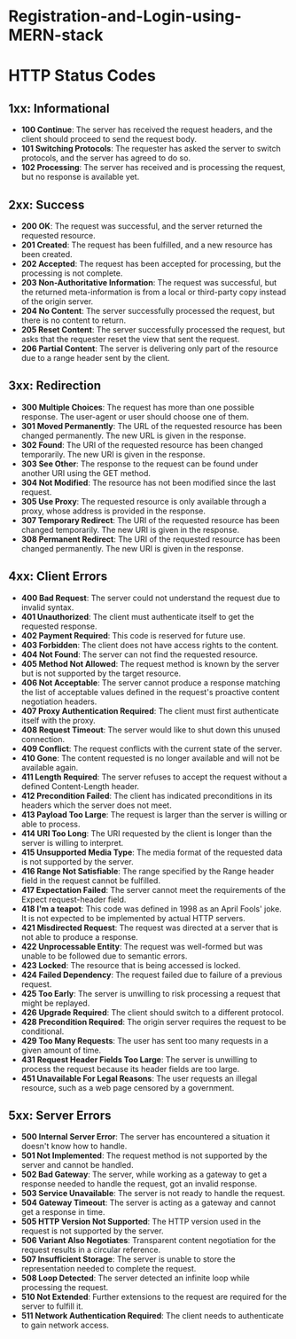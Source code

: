 # Registration-and-Login-using-MERN-stack

# HTTP Status Codes

## 1xx: Informational

- **100 Continue**: The server has received the request headers, and the client should proceed to send the request body.
- **101 Switching Protocols**: The requester has asked the server to switch protocols, and the server has agreed to do so.
- **102 Processing**: The server has received and is processing the request, but no response is available yet.

## 2xx: Success

- **200 OK**: The request was successful, and the server returned the requested resource.
- **201 Created**: The request has been fulfilled, and a new resource has been created.
- **202 Accepted**: The request has been accepted for processing, but the processing is not complete.
- **203 Non-Authoritative Information**: The request was successful, but the returned meta-information is from a local or third-party copy instead of the origin server.
- **204 No Content**: The server successfully processed the request, but there is no content to return.
- **205 Reset Content**: The server successfully processed the request, but asks that the requester reset the view that sent the request.
- **206 Partial Content**: The server is delivering only part of the resource due to a range header sent by the client.

## 3xx: Redirection

- **300 Multiple Choices**: The request has more than one possible response. The user-agent or user should choose one of them.
- **301 Moved Permanently**: The URL of the requested resource has been changed permanently. The new URL is given in the response.
- **302 Found**: The URI of the requested resource has been changed temporarily. The new URI is given in the response.
- **303 See Other**: The response to the request can be found under another URI using the GET method.
- **304 Not Modified**: The resource has not been modified since the last request.
- **305 Use Proxy**: The requested resource is only available through a proxy, whose address is provided in the response.
- **307 Temporary Redirect**: The URI of the requested resource has been changed temporarily. The new URI is given in the response.
- **308 Permanent Redirect**: The URI of the requested resource has been changed permanently. The new URI is given in the response.

## 4xx: Client Errors

- **400 Bad Request**: The server could not understand the request due to invalid syntax.
- **401 Unauthorized**: The client must authenticate itself to get the requested response.
- **402 Payment Required**: This code is reserved for future use.
- **403 Forbidden**: The client does not have access rights to the content.
- **404 Not Found**: The server can not find the requested resource.
- **405 Method Not Allowed**: The request method is known by the server but is not supported by the target resource.
- **406 Not Acceptable**: The server cannot produce a response matching the list of acceptable values defined in the request's proactive content negotiation headers.
- **407 Proxy Authentication Required**: The client must first authenticate itself with the proxy.
- **408 Request Timeout**: The server would like to shut down this unused connection.
- **409 Conflict**: The request conflicts with the current state of the server.
- **410 Gone**: The content requested is no longer available and will not be available again.
- **411 Length Required**: The server refuses to accept the request without a defined Content-Length header.
- **412 Precondition Failed**: The client has indicated preconditions in its headers which the server does not meet.
- **413 Payload Too Large**: The request is larger than the server is willing or able to process.
- **414 URI Too Long**: The URI requested by the client is longer than the server is willing to interpret.
- **415 Unsupported Media Type**: The media format of the requested data is not supported by the server.
- **416 Range Not Satisfiable**: The range specified by the Range header field in the request cannot be fulfilled.
- **417 Expectation Failed**: The server cannot meet the requirements of the Expect request-header field.
- **418 I'm a teapot**: This code was defined in 1998 as an April Fools' joke. It is not expected to be implemented by actual HTTP servers.
- **421 Misdirected Request**: The request was directed at a server that is not able to produce a response.
- **422 Unprocessable Entity**: The request was well-formed but was unable to be followed due to semantic errors.
- **423 Locked**: The resource that is being accessed is locked.
- **424 Failed Dependency**: The request failed due to failure of a previous request.
- **425 Too Early**: The server is unwilling to risk processing a request that might be replayed.
- **426 Upgrade Required**: The client should switch to a different protocol.
- **428 Precondition Required**: The origin server requires the request to be conditional.
- **429 Too Many Requests**: The user has sent too many requests in a given amount of time.
- **431 Request Header Fields Too Large**: The server is unwilling to process the request because its header fields are too large.
- **451 Unavailable For Legal Reasons**: The user requests an illegal resource, such as a web page censored by a government.

## 5xx: Server Errors

- **500 Internal Server Error**: The server has encountered a situation it doesn't know how to handle.
- **501 Not Implemented**: The request method is not supported by the server and cannot be handled.
- **502 Bad Gateway**: The server, while working as a gateway to get a response needed to handle the request, got an invalid response.
- **503 Service Unavailable**: The server is not ready to handle the request.
- **504 Gateway Timeout**: The server is acting as a gateway and cannot get a response in time.
- **505 HTTP Version Not Supported**: The HTTP version used in the request is not supported by the server.
- **506 Variant Also Negotiates**: Transparent content negotiation for the request results in a circular reference.
- **507 Insufficient Storage**: The server is unable to store the representation needed to complete the request.
- **508 Loop Detected**: The server detected an infinite loop while processing the request.
- **510 Not Extended**: Further extensions to the request are required for the server to fulfill it.
- **511 Network Authentication Required**: The client needs to authenticate to gain network access.
